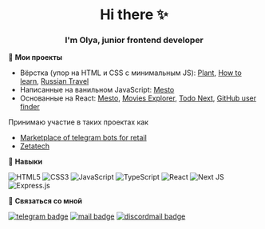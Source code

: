 <h1 align="center">Hi there ✨</h1>

<h3 align="center">I'm Olya, junior frontend developer</h3>

:pushpin: **Мои проекты**
- Вёрстка (упор на HTML и CSS с минимальным JS): [Plant](https://github.com/caseyaru/plant), [How to learn](https://github.com/caseyaru/how-to-learn),  [Russian Travel](https://github.com/caseyaru/russian-travel)
- Написанные на ванильном JavaScript: [Mesto](https://github.com/caseyaru/mesto)
- Основанные на React: [Mesto](https://github.com/caseyaru/react-mesto-auth), [Movies Explorer](https://github.com/caseyaru/movies-explorer), [Todo Next](https://github.com/caseyaru/todo-nextjs), [GitHub user finder](https://github.com/caseyaru/github-user-find)

Принимаю участие в таких проектах как
- [Marketplace of telegram bots for retail](https://github.com/Marketplace-of-telegram-bots-for-retail)
- [Zetatech](https://github.com/brus69/Zetatech_b2b)

:fallen_leaf: **Навыки**

![HTML5](https://img.shields.io/badge/html5-%23E34F26.svg?style=for-the-badge&logo=html5&logoColor=white) ![CSS3](https://img.shields.io/badge/css3-%231572B6.svg?style=for-the-badge&logo=css3&logoColor=white) ![JavaScript](https://img.shields.io/badge/javascript-%23323330.svg?style=for-the-badge&logo=javascript&logoColor=%23F7DF1E) ![TypeScript](https://img.shields.io/badge/typescript-%23007ACC.svg?style=for-the-badge&logo=typescript&logoColor=white) ![React](https://img.shields.io/badge/react-%2320232a.svg?style=for-the-badge&logo=react&logoColor=%2361DAFB) ![Next JS](https://img.shields.io/badge/Next-black?style=for-the-badge&logo=next.js&logoColor=white) ![Express.js](https://img.shields.io/badge/express.js-%23404d59.svg?style=for-the-badge&logo=express&logoColor=%2361DAFB)

:speech_balloon: **Связаться со мной**

<a href="https://t.me/keitsuare"><img src="https://img.shields.io/badge/Telegram-2CA5E0?style=for-the-badge&logo=telegram&logoColor=white" alt="telegram badge"/></a> 
<a href="mailto:turkevicholya@gmail.com"><img src="https://img.shields.io/badge/Gmail-D14836?style=for-the-badge&logo=gmail&logoColor=white" alt="mail badge"/></a> 
<a href="https://discordapp.com/users/563049913815007237/"><img src="https://img.shields.io/badge/Discord-%235865F2.svg?style=for-the-badge&logo=discord&logoColor=white" alt="discordmail badge"/></a>
